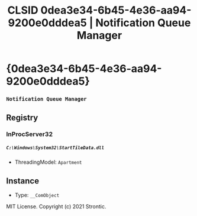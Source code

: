 ﻿---
title: "CLSID 0dea3e34-6b45-4e36-aa94-9200e0dddea5 | Notification Queue Manager"
excerpt: What is COM-Object CLSID 0dea3e34-6b45-4e36-aa94-9200e0dddea5?
---

# {0dea3e34-6b45-4e36-aa94-9200e0dddea5}

### `Notification Queue Manager`

## Registry


### InProcServer32

##### `C:\Windows\System32\StartTileData.dll`
* ThreadingModel: `Apartment`

## Instance

* Type: `__ComObject`

MIT License. Copyright (c) 2021 Strontic.


